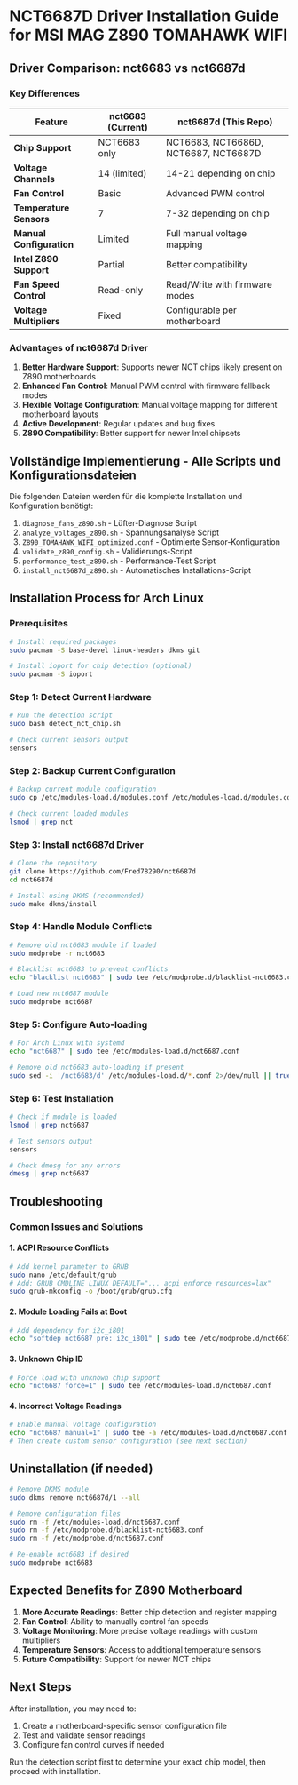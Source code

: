 # NCT6687D Driver Installation Guide for MSI MAG Z890 TOMAHAWK WIFI

## Driver Comparison: nct6683 vs nct6687d

### Key Differences

| Feature | nct6683 (Current) | nct6687d (This Repo) |
|---------|-------------------|----------------------|
| **Chip Support** | NCT6683 only | NCT6683, NCT6686D, NCT6687, NCT6687D |
| **Voltage Channels** | 14 (limited) | 14-21 depending on chip |
| **Fan Control** | Basic | Advanced PWM control |
| **Temperature Sensors** | 7 | 7-32 depending on chip |
| **Manual Configuration** | Limited | Full manual voltage mapping |
| **Intel Z890 Support** | Partial | Better compatibility |
| **Fan Speed Control** | Read-only | Read/Write with firmware modes |
| **Voltage Multipliers** | Fixed | Configurable per motherboard |

### Advantages of nct6687d Driver

1. **Better Hardware Support**: Supports newer NCT chips likely present on Z890 motherboards
2. **Enhanced Fan Control**: Manual PWM control with firmware fallback modes
3. **Flexible Voltage Configuration**: Manual voltage mapping for different motherboard layouts
4. **Active Development**: Regular updates and bug fixes
5. **Z890 Compatibility**: Better support for newer Intel chipsets

## Vollständige Implementierung - Alle Scripts und Konfigurationsdateien

Die folgenden Dateien werden für die komplette Installation und Konfiguration benötigt:

1. `diagnose_fans_z890.sh` - Lüfter-Diagnose Script
2. `analyze_voltages_z890.sh` - Spannungsanalyse Script
3. `Z890_TOMAHAWK_WIFI_optimized.conf` - Optimierte Sensor-Konfiguration
4. `validate_z890_config.sh` - Validierungs-Script
5. `performance_test_z890.sh` - Performance-Test Script
6. `install_nct6687d_z890.sh` - Automatisches Installations-Script

## Installation Process for Arch Linux

### Prerequisites

```bash
# Install required packages
sudo pacman -S base-devel linux-headers dkms git

# Install ioport for chip detection (optional)
sudo pacman -S ioport
```

### Step 1: Detect Current Hardware

```bash
# Run the detection script
sudo bash detect_nct_chip.sh

# Check current sensors output
sensors
```

### Step 2: Backup Current Configuration

```bash
# Backup current module configuration
sudo cp /etc/modules-load.d/modules.conf /etc/modules-load.d/modules.conf.backup 2>/dev/null || true

# Check current loaded modules
lsmod | grep nct
```

### Step 3: Install nct6687d Driver

```bash
# Clone the repository
git clone https://github.com/Fred78290/nct6687d
cd nct6687d

# Install using DKMS (recommended)
sudo make dkms/install
```

### Step 4: Handle Module Conflicts

```bash
# Remove old nct6683 module if loaded
sudo modprobe -r nct6683

# Blacklist nct6683 to prevent conflicts
echo "blacklist nct6683" | sudo tee /etc/modprobe.d/blacklist-nct6683.conf

# Load new nct6687 module
sudo modprobe nct6687
```

### Step 5: Configure Auto-loading

```bash
# For Arch Linux with systemd
echo "nct6687" | sudo tee /etc/modules-load.d/nct6687.conf

# Remove old nct6683 auto-loading if present
sudo sed -i '/nct6683/d' /etc/modules-load.d/*.conf 2>/dev/null || true
```

### Step 6: Test Installation

```bash
# Check if module is loaded
lsmod | grep nct6687

# Test sensors output
sensors

# Check dmesg for any errors
dmesg | grep nct6687
```

## Troubleshooting

### Common Issues and Solutions

#### 1. ACPI Resource Conflicts
```bash
# Add kernel parameter to GRUB
sudo nano /etc/default/grub
# Add: GRUB_CMDLINE_LINUX_DEFAULT="... acpi_enforce_resources=lax"
sudo grub-mkconfig -o /boot/grub/grub.cfg
```

#### 2. Module Loading Fails at Boot
```bash
# Add dependency for i2c_i801
echo "softdep nct6687 pre: i2c_i801" | sudo tee /etc/modprobe.d/nct6687.conf
```

#### 3. Unknown Chip ID
```bash
# Force load with unknown chip support
echo "nct6687 force=1" | sudo tee /etc/modules-load.d/nct6687.conf
```

#### 4. Incorrect Voltage Readings
```bash
# Enable manual voltage configuration
echo "nct6687 manual=1" | sudo tee -a /etc/modules-load.d/nct6687.conf
# Then create custom sensor configuration (see next section)
```

## Uninstallation (if needed)

```bash
# Remove DKMS module
sudo dkms remove nct6687d/1 --all

# Remove configuration files
sudo rm -f /etc/modules-load.d/nct6687.conf
sudo rm -f /etc/modprobe.d/blacklist-nct6683.conf
sudo rm -f /etc/modprobe.d/nct6687.conf

# Re-enable nct6683 if desired
sudo modprobe nct6683
```

## Expected Benefits for Z890 Motherboard

1. **More Accurate Readings**: Better chip detection and register mapping
2. **Fan Control**: Ability to manually control fan speeds
3. **Voltage Monitoring**: More precise voltage readings with custom multipliers
4. **Temperature Sensors**: Access to additional temperature sensors
5. **Future Compatibility**: Support for newer NCT chips

## Next Steps

After installation, you may need to:
1. Create a motherboard-specific sensor configuration file
2. Test and validate sensor readings
3. Configure fan control curves if needed

Run the detection script first to determine your exact chip model, then proceed with installation.
